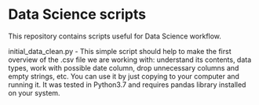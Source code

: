 # Data Science scripts
This repository contains scripts useful for Data Science workflow.

initial_data_clean.py - This simple script should help to make the first overview of the .csv file we are working with: understand its contents, data types, work with possible date column, drop unnecessary columns and empty strings, etc. You can use it by just copying to your computer and running it. It was tested in Python3.7 and requires pandas library installed on your system.
